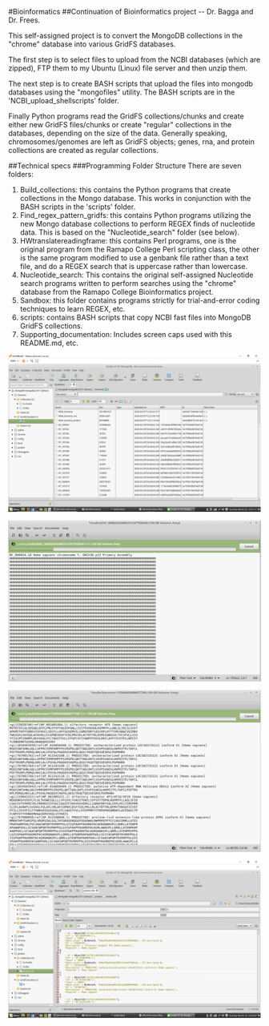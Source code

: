 #Bioinformatics
##Continuation of Bioinformatics project -- Dr. Bagga and Dr. Frees.

This self-assigned project is to convert the MongoDB collections in the "chrome" database into various GridFS databases.

The first step is to select files to upload from the NCBI databases (which are zipped), FTP them to my Ubuntu (Linux) file server and then unzip them.

The next step is to create BASH scripts that upload the files into mongodb databases using the "mongofiles" utility. The BASH scripts are in the 'NCBI_upload_shellscripts' folder.

Finally Python programs read the GridFS collections/chunks and create either new GridFS files/chunks or create "regular" collections in the databases, depending on the size of the data. Generally speaking, chromosomes/genomes are left as GridFS objects;  genes, rna, and protein collections are created as regular collections.

##Technical specs
###Programming Folder Structure
There are seven folders:
1. Build_collections: this contains the Python programs that create collections in the Mongo database. This works in conjunction with the BASH scripts in the 'scripts' folder.
2. Find_regex_pattern_gridfs: this contains Python programs utilizing the new Mongo database collections to perform REGEX finds of nucleotide data. This is based on the "Nucleotide_search" folder (see below).
3. HWtranslatereadingframe: this contains Perl programs, one is the original program from the Ramapo College Perl scripting class, the other is the same program modified to use a genbank file rather than a text file, and do a REGEX search that is uppercase rather than lowercase.
4. Nucleotide_search: This contains the original self-assigned Nucleotide search programs written to perform searches using the "chrome" database from the Ramapo College Bioinformatics project.
5. Sandbox: this folder contains programs strictly for trial-and-error coding techniques to learn REGEX, etc.
6. scripts: contains BASH scripts that copy NCBI fast files into MongoDB GridFS collections.
7. Supporting_documentation: Includes screen caps used with this README.md, etc.


![Screen cap of Studio 3T](./Supporting_documentation/Bioinformatics_2020-03-22_13-31-28.jpg)

![Screen cap of Studio 3T](./Supporting_documentation/Bioinformatics_2020-03-22_13-33-17.jpg)

![Screen cap of Studio 3T](./Supporting_documentation/Bioinformatics_2020-03-22_13-34-24.jpg)

![Screen cap of Studio 3T](./Supporting_documentation/Bioinformatics_2020-03-22_13-35-08.jpg)
